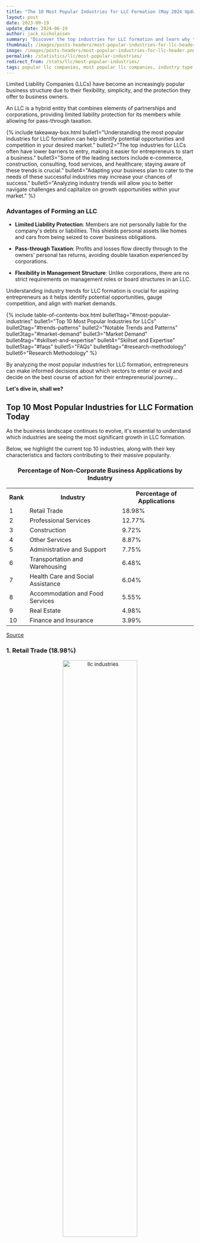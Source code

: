 ```yaml
---
title: "The 10 Most Popular Industries for LLC Formation (May 2024 Update)"
layout: post
date: 2023-09-19
update_date: 2024-06-19
author: jack_nicholaisen
summary: "Discover the top industries for LLC formation and learn why these sectors dominate the business landscape. Uncover opportunities for your own venture!"
thumbnail: /images/posts-headers/most-popular-industries-for-llc-header.png
image: /images/posts-headers/most-popular-industries-for-llc-header.png
permalink: /statistics/llc/most-popular-industries/
redirect_from: /stats/llc/most-popular-industries/
tags: popular llc companies, most popular llc companies, industry type for llc
---
```


Limited Liability Companies (LLCs) have become an increasingly popular business structure due to their flexibility, simplicity, and the protection they offer to business owners. 

An LLC is a hybrid entity that combines elements of partnerships and corporations, providing limited liability protection for its members while allowing for pass-through taxation.

{% include takeaway-box.html bullet1="Understanding the most popular industries for LLC formation can help identify potential opportunities and competition in your desired market." bullet2="The top industries for LLCs often have lower barriers to entry, making it easier for entrepreneurs to start a business." bullet3="Some of the leading sectors include e-commerce, construction, consulting, food services, and healthcare; staying aware of these trends is crucial." bullet4="Adapting your business plan to cater to the needs of these successful industries may increase your chances of success." bullet5="Analyzing industry trends will allow you to better navigate challenges and capitalize on growth opportunities within your market." %}

### Advantages of Forming an LLC

-   **Limited Liability Protection**: Members are not personally liable for the company's debts or liabilities. This shields personal assets like homes and cars from being seized to cover business obligations.

-   **Pass-through Taxation**: Profits and losses flow directly through to the owners' personal tax returns, avoiding double taxation experienced by corporations.

-   **Flexibility in Management Structure**: Unlike corporations, there are no strict requirements on management roles or board structures in an LLC.

Understanding industry trends for LLC formation is crucial for aspiring entrepreneurs as it helps identify potential opportunities, gauge competition, and align with market demands. 

{% include table-of-contents-box.html bullet1tag="#most-popular-industries" bullet1="Top 10 Most Popular Industries for LLCs" bullet2tag="#trends-patterns" bullet2="Notable Trends and Patterns" bullet3tag="#market-demand" bullet3="Market Demand" bullet4tag="#skillset-and-expertise" bullet4="Skillset and Expertise" bullet5tag="#faqs" bullet5="FAQs" bullet6tag="#research-methodology" bullet6="Research Methodology" %}
<a id="most-popular-industries"> 

By analyzing the most popular industries for LLC formation, entrepreneurs can make informed decisions about which sectors to enter or avoid and decide on the best course of action for their entrepreneurial journey...

**Let's dive in, shall we?**

## Top 10 Most Popular Industries for LLC Formation Today

As the business landscape continues to evolve, it's essential to understand which industries are seeing the most significant growth in LLC formation. 

Below, we highlight the current top 10 industries, along with their key characteristics and factors contributing to their massive popularity.

<div style="text-align: center;">
<h3>Percentage of Non-Corporate Business Applications by Industry</h3>
<table style="margin-left: auto; margin-right: auto;">
    <tr>
        <th><b>Rank</b></th>
        <th><b>Industry</b></th>
        <th><b>Percentage of Applications</b></th>
    </tr>
    <tr>
        <td>1</td>
        <td>Retail Trade</td>
        <td>18.98%</td>
    </tr>
    <tr>
        <td>2</td>
        <td>Professional Services</td>
        <td>12.77%</td>
    </tr>
    <tr>
        <td>3</td>
        <td>Construction</td>
        <td>9.72%</td>
    </tr>
    <tr>
        <td>4</td>
        <td>Other Services</td>
        <td>8.87%</td>
    </tr>
    <tr>
        <td>5</td>
        <td>Administrative and Support</td>
        <td>7.75%</td>
    </tr>
    <tr>
        <td>6</td>
        <td>Transportation and Warehousing</td>
        <td>6.48%</td>
    </tr>
    <tr>
        <td>7</td>
        <td>Health Care and Social Assistance</td>
        <td>6.04%</td>
    </tr>
    <tr>
        <td>8</td>
        <td>Accommodation and Food Services</td>
        <td>5.55%</td>
    </tr>
    <tr>
        <td>9</td>
        <td>Real Estate</td>
        <td>4.98%</td>
    </tr>
    <tr>
        <td>10</td>
        <td>Finance and Insurance</td>
        <td>3.99%</td>
    </tr>
</table>
</div>

<a href="https://www.census.gov/econ/bfs/index.html" target="_blank">Source</a>

### 1. Retail Trade (18.98%)

<center>
<img alt="llc industries" src="/images/content/e-commerce-marketing.png" title="What is the most common LLC business?" style="width: 63%; height: 63%">
</center>

The Retail Trade sector consists of businesses primarily involved in selling merchandise in small quantities to the general public. 

This sector encompasses a wide range of retail formats including physical stores, online shops, and direct sales methods like catalogs and infomercials.

Retailers are designed to attract a high volume of customers through extensive product displays and mass-media advertising. 

They sell a variety of goods, from everyday items to specialized products, and often provide after-sales services such as repairs and installations.

### 2. Professional Services (12.77%)

<center>
<img alt="What are the most famous LLC companies?" src="/images/content/blueprints.png" title="Does industry type matter for an LLC?" style="width: 63%; height: 63%">
</center>

The Professional, Scientific, and Technical Services sector comprises establishments that specialize in performing professional, scientific, and technical activities for others. 

These activities require a high degree of expertise and training. 

Businesses in this sector provide a wide range of services including legal advice, accounting, architectural and engineering design, computer services, consulting, research, advertising, photography, translation, and veterinary services.

These establishments cater to clients across various industries and sometimes households, offering specialized services based on their expertise. 

This sector does not include businesses primarily involved in day-to-day office administrative services, such as financial planning, billing, recordkeeping, personnel supply, and logistics, which are classified under Administrative and Support and Waste Management and Remediation Services.

### 3. Construction (9.72%)

<center>
<img alt="Who is an LLC best for?" src="/images/content/construction.png" title="What types of businesses are best suited for LLC?" style="width: 63%; height: 63%">
</center>

The Construction sector comprises establishments primarily engaged in building construction or engineering projects, such as highways and utility systems. 

This sector includes businesses involved in site preparation and land subdivision for new construction.

Construction activities encompass new projects, additions, alterations, maintenance, and repairs, managed from a fixed business location but typically executed at multiple project sites. 

These activities are usually specified in prime contracts with project owners or subcontracts with other construction businesses.

General contractors, also known as design-builders, construction managers, turnkey contractors, or joint-venture contractors, oversee entire construction projects. 

They often subcontract specific parts of their projects to specialty trade contractors, who focus on particular components like masonry, painting, and electrical work. 

For-sale builders, or speculative builders, construct buildings for sale on sites they own, involving site acquisition and securing financial backing.

This sector is divided into three subsectors: 

1. Construction of Buildings, 

2. Heavy and Civil Engineering Construction, 

3. and Specialty Trade Contractors. 

These distinctions highlight the variations in equipment, workforce skills, and production processes required for different types of construction projects.

### 4. Other Services (8.87%)

<center>
<img alt="What type of business can I start with an LLC?" src="/images/content/service.png" title="Types of Industries Allowed to LLC" style="width: 63%; height: 63%">
</center>

The Other Services (except Public Administration) sector includes a diverse range of establishments providing services not classified elsewhere. 

This sector encompasses activities such as equipment and machinery repair, religious activities, grantmaking, advocacy, dry cleaning, laundry services, personal care, death care, pet care (excluding veterinary services), photofinishing, temporary parking, and dating services.

Additionally, private households employing workers for household operations are included in this sector. 

Establishments primarily engaged in retailing new equipment while also performing repairs and general maintenance are classified under the Retail Trade sector, not here.

### 5. Administrative and Support (7.75%)

<center>
<img alt="12 Best Industries To Work Within in 2024" src="/images/content/operations-center.png" title="What are the biggest industries in the US?" style="width: 63%; height: 63%">
</center>

The Administrative and Support and Waste Management and Remediation Services sector comprises establishments that perform routine support activities for the day-to-day operations of other organizations. 

These essential services, often conducted in-house by various sectors, include office administration, hiring and placing personnel, document preparation, solicitation, collection, security and surveillance, cleaning, and waste disposal.

Businesses in this sector typically operate on a contract or fee basis, specializing in one or more support activities. 

While these services are crucial for many industries and sometimes households, establishments focused on strategic and organizational planning for their company are classified under Management of Companies and Enterprises. 

Government entities managing programs are classified under Public Administration.

### 6. Transportation and Warehousing (6.48%)

<center>
<img alt="Which industry is booming in the USA?" src="/images/content/logistics.png" title="best sector for llcs" style="width: 63%; height: 63%">
</center>

The Transportation and Warehousing sector encompasses industries involved in the transportation of passengers and cargo, warehousing and storage for goods, scenic and sightseeing transportation, and support activities related to various modes of transportation. 

These establishments utilize transportation equipment or facilities, with the type of equipment varying by mode, including air, rail, water, road, and pipeline.

This sector is categorized into subsectors for each mode of transportation, warehousing and storage, and support activities. 

It also includes subsectors for scenic and sightseeing transportation, postal services, and courier services. 

Support activities, such as freight transportation arrangement and routine maintenance of transportation equipment, are inherently multimodal and share production process similarities.

Warehousing establishments in this sector are distinct from merchant wholesalers as they do not sell goods. 

Excluded from this sector are establishments primarily providing travel arrangements, rental and leasing of transportation equipment without operators, and medical care transportation services, which are classified under different sectors.

### 7. Health Care and Social Assistance (6.04%)

<center>
<img alt="Who would a LLC be best for?" src="/images/content/doctor.png" title="best industries for entrepreneurs" style="width: 63%; height: 63%">
</center>

The Health Care and Social Assistance sector comprises establishments dedicated to providing health care and social assistance services to individuals. 

This sector includes a range of services from medical care to social assistance, often blurring the lines between these activities. 

Services are delivered by trained professionals such as health practitioners and social workers, with many industries defined by the educational degrees held by these practitioners.

Excluded from this sector are yoga and aerobics instruction, physical fitness facilities, personal fitness training services, and non-medical diet and weight reduction centers, which are classified under other sectors. 

These services, while health-related, are not typically delivered by health practitioners.

### 8. Accommodation and Food Services (5.55%)

<center>
<img alt="best industry for entrepreneurs" src="/images/content/restaurant.png" title="What are the best industries to get into as an entrepreneur?" style="width: 63%; height: 63%">
</center>

The Accommodation and Food Services sector includes establishments that provide lodging and/or prepare meals, snacks, and beverages for immediate consumption. 

This sector combines accommodation and food services establishments because these activities are often offered together at the same location.

Some establishments that provide food and beverage services are classified in other sectors. 

For instance, civic and social organizations fall under Other Services (except Public Administration), amusement and recreation parks, dinner theaters, and other entertainment facilities are part of Arts, Entertainment, and Recreation, and motion picture theaters are classified under Information.

### 9. Real Estate (4.98%)

<center>
<img alt="Which sector is best for entrepreneurship?" src="/images/content/real-estate.png" title="Which is the best industry to do business in?" style="width: 63%; height: 63%">
</center>

The Real Estate and Rental and Leasing sector consists of establishments primarily engaged in renting, leasing, or allowing the use of tangible or intangible assets, and those providing related services. 

This includes businesses that rent out their own properties, whether tangible (like real estate and equipment) or intangible (like patents and trademarks).

This sector also encompasses establishments involved in managing real estate for others, selling, renting, and buying real estate on behalf of clients, and appraising real estate. 

These activities are closely tied to the sector's core functions. 

Key components include real estate lessors, equipment lessors (covering items like motor vehicles, computers, and consumer goods), and lessors of nonfinancial intangible assets.

Excluded from this sector are businesses primarily engaged in renting or leasing equipment with operators, as these are classified based on the nature of the services provided (such as transportation or construction). 

Additionally, mortgage Real Estate Investment Trusts (REITs) and establishments managing the financial portfolios of REITs on a fee or commission basis fall under the Finance and Insurance sector.

### 10. Finance and Insurance (3.99%)

<center>
<img alt="What industry is high in demand?" src="/images/content/insurance-policy.png" title="What business will always be in demand?" style="width: 63%; height: 63%">
</center>

The Finance and Insurance sector encompasses establishments primarily engaged in financial transactions and in facilitating such transactions. 

This includes three main types of activities:

**1. Financial Intermediation**: 

Raising funds by taking deposits or issuing securities, and using those funds to make loans or purchase securities. 

This involves channeling funds from lenders to borrowers, transforming or repackaging the funds in terms of maturity, scale, and risk.

**2. Insurance and Annuities**: 

Pooling risk by underwriting insurance and annuities, collecting premiums or fees, building reserves, investing those reserves, and making contractual payments.

**3. Specialized Support Services**: 

Providing services that facilitate or support financial intermediation, insurance, and employee benefit programs.

Monetary authorities responsible for monetary control are also included in this sector. 

The subsectors, industry groups, and industries are defined based on unique production processes, utilizing specialized human resources and physical capital. 

The way establishments acquire and allocate financial capital, and their sources and uses of funds, further distinguish their production processes.

Most subsectors contain intermediaries with similar patterns of raising and using funds, and establishments engaged in activities facilitating financial or insurance intermediation. 

Financial services often require higher-level organizational structures for defining production processes, and activities at single locations may represent separate production processes.
<a id="trends-patterns"> 

Establishments providing financial transaction processing services are included in this sector due to the integral nature of these activities to the production of finance and insurance services. 

Legal entities holding portfolios of assets on behalf of others, such as funds and trusts, are also part of this sector, while separate establishments managing these funds are classified under Other Financial Investment Activities.

## Notable Trends and Patterns

Let's look at a few of the significant trends we've noticed in the data and shed some light on the driving forces behind why so many entreprenurs prefer these industries when starting their very own LLCs.

### Evolving Retail Landscape

The Retail Trade sector has experienced significant growth due to several notable trends. 

The <a href="https://www.statista.com/statistics/379046/worldwide-retail-e-commerce-sales/" target="_blank">rise of e-commerce</a> has transformed the retail landscape, allowing businesses to reach a global audience and operate beyond the constraints of physical locations. 

Additionally, the integration of technology, such as mobile shopping apps and <a href="https://www.forbes.com/sites/forbesbusinessdevelopmentcouncil/2024/02/05/the-evolution-of-retail-in-2024-a-glimpse-into-the-future/" target="_blank">personalized online experiences</a>, has enhanced customer engagement and convenience. 

The shift towards omnichannel retailing, where businesses combine online and offline channels, has also contributed to the sector's growth. 

Furthermore, <a href="https://www.mckinsey.com/capabilities/mckinsey-digital/our-insights/how-covid-19-has-pushed-companies-over-the-technology-tipping-point-and-transformed-business-forever" target="_blank">changing consumer preferences</a>, such as the demand for fast delivery and seamless shopping experiences, have driven retailers to innovate and expand their services.

### Growing Demand for Expertise

The Professional Services sector has seen substantial growth driven by the increasing complexity of business operations and the <a href="https://www.deloitte.com/global/en/services/consulting/services/human-capital.html" target="_blank">demand for specialized expertises</a>. 

As businesses navigate regulatory changes, technological advancements, and global competition, they rely on professional services for legal advice, accounting, consulting, and more. 

The rise of digital transformation and the need for <a href="https://www.linkedin.com/pulse/future-professional-services-navigating-path-pk-william-us-citizen--ymtwf/" target="_blank">cybersecurity and IT services</a> have also fueled the sector's expansion. 

Moreover, the trend towards <a href="https://www.gartner.com/en/articles/gartner-top-10-strategic-technology-trends-for-2024" target="_blank">outsourcing non-core functions</a> allows companies to focus on their primary activities while leveraging the expertise of professional service providers.

### Infrastructure and Urban Development

The Construction sector's growth is influenced by several key trends. 

<a href="https://www2.deloitte.com/us/en/insights/industry/engineering-and-construction/engineering-and-construction-industry-outlook.html" target="_blank">Urbanization and population growth</a> have led to increased demand for residential and commercial buildings. 

Infrastructure development projects, such as highways and utility systems, are also on the rise as governments invest in <a href="https://www.mckinsey.com/capabilities/operations/our-insights/reinventing-construction-through-a-productivity-revolution" target="_blank">improving public services</a>. 

Technological advancements, including the use of Building Information Modeling (BIM) and sustainable construction practices, have enhanced efficiency and reduced costs. 

Additionally, the push for <a href="https://www.weforum.org/agenda/2022/05/3-ways-sustainable-construction-can-forge-a-greener-future/" target="_blank">renewable energy projects and green buildings</a> reflects the sector's adaptation to environmental concerns and regulations.

### Diverse Service Offerings

The Other Services sector encompasses a diverse range of activities, and its growth is driven by several factors. 

The <a href="https://www.mckinsey.com/industries/technology-media-and-telecommunications/our-insights/ordering-in-the-rapid-evolution-of-food-delivery" target="_blank">increasing focus on convenience</a> and personal services, such as dry cleaning, laundry, and personal care, caters to busy lifestyles. 

The <a href="https://www.mckinsey.com/~/media/mckinsey/featured%20insights/mckinsey%20explainers/what%20is%20the%20gig%20economy/what-is-the-gig-economy.pdf" target="_blank">rise of the gig economy and freelance work</a> has boosted demand for specialized services like pet care, temporary parking, and dating services. 

Additionally, the aging population has led to growth in death care services. 

The sector's ability to adapt to <a href="https://supplychainreport.org/the-gig-economy/" target="_blank">changing consumer needs and preferences</a> contributes to its continued expansion.

### Operational Efficiency and Outsourcing

Administrative and Support services have grown due to the need for businesses to <a href="https://www.deloitte.com/global/en/issues/work/global-outsourcing-survey.html" target="_blank">streamline operations</a> and focus on core activities. 

Outsourcing routine tasks such as office administration, payroll, and cleaning services allows companies to improve efficiency and reduce costs. 

The <a href="https://www.mckinsey.com/capabilities/people-and-organizational-performance/our-insights/reimagining-the-office-and-work-life-after-covid-19" target="_blank">rise of remote work</a> and the gig economy has increased demand for flexible staffing solutions and personnel placement services. 

Additionally, the emphasis on <a href="https://www.forbes.com/sites/forbestechcouncil/2020/05/12/15-effective-cybersecurity-strategies-for-your-remote-workforce/" target="_blank">security and data protection</a> has driven growth in security and surveillance services. 

Environmental concerns have also spurred the demand for waste management and remediation services.

### Logistics and Global Trade

The Transportation and Warehousing sector's growth is propelled by the <a href="https://www.dhl.com/global-en/home/insights-and-innovation/insights/logistics-trend-radar.html" target="_blank">increasing globalization</a> of trade and the rise of e-commerce. 

The need for <a href="https://www.weforum.org/agenda/2022/10/this-is-what-the-future-of-logistics-looks-like/" target="_blank">efficient logistics and supply chain management</a> has led to greater demand for transportation services, including air, rail, road, and sea freight. 

The expansion of warehousing facilities to accommodate growing inventory requirements is another key trend. 

<a href="https://www.cornellbusinessreview.org/articles-2/2023/5/21/the-future-of-global-supply-chains-how-increased-digitization-can-revitalize-global-supply-chains" target="_blank">Technological advancements</a>, such as automation and real-time tracking, have improved operational efficiency. 

Additionally, the rise of same-day and next-day delivery expectations has intensified the need for robust transportation and warehousing solutions.

### Aging Population and Medical Advances

The Health Care and Social Assistance sector continues to grow due to several significant trends. 

The aging population has increased the demand for <a href="https://www.mckinsey.com/industries/healthcare/our-insights/the-future-of-healthcare-value-creation-through-next-generation-business-models" target="_blank">health care services</a>, including medical care, nursing, and social support. 

Advances in medical technology and treatments have expanded the range of services offered. 

The emphasis on <a href="https://www.cdc.gov/aging/data/stateofaging.htm" target="_blank">preventive care and wellness programs</a> has also contributed to sector growth. 

Additionally, the shift towards personalized and patient-centered care has driven the expansion of health care and social assistance services. 

The COVID-19 pandemic highlighted the importance of <a href="https://www.nia.nih.gov/sites/default/files/2017-06/global_health_aging.pdf" target="_blank">health care infrastructure</a>, further accelerating investments in this sector.

### Experiential Travel and Dining

The Accommodation and Food Services sector has grown due to changing consumer preferences and lifestyle trends. 

The rise of experiential travel and dining experiences has driven demand for <a href="https://www.mckinsey.com/featured-insights/mckinsey-explainers/what-is-the-future-of-travel" target="_blank">unique accommodations</a> and innovative food services. 

The growth of the <a href="https://wttc.org/Research/Economic-Impact" target="_blank">sharing economy</a>, with platforms like Airbnb, has expanded lodging options. 

The increase in <a href="https://www.forbes.com/sites/garyocchiogrosso/2024/01/20/trends-shaping-the-ever-changing-restaurant-business-in-2024/" target="_blank">dual-income households and busy lifestyles</a> has boosted demand for dining out and food delivery services. 

Additionally, technological advancements, such as online reservations and mobile ordering, have enhanced customer convenience and engagement, contributing to the sector's growth.

### Urbanization and Investment Opportunities

The Real Estate sector has experienced growth due to several key factors. 

Urbanization and population growth have <a href="https://www.pwc.com/us/en/industries/financial-services/asset-wealth-management/real-estate/emerging-trends-in-real-estate.html" target="_blank">driven demand</a> for residential and commercial properties. 
 
Low-interest rates and favorable financing options have made real estate investments more attractive. 
 
The rise of remote work has influenced demand for both <a href="https://theconversation.com/how-pandemics-have-changed-american-cities-often-for-the-better-137945" target="_blank">residential and office spaces</a>, with a shift towards suburban and flexible workspaces. 
 
Additionally, the emphasis on <a href="https://designdash.com/2024/06/08/the-future-of-real-estate-17-tech-trends-changing-the-industry/" target="_blank">sustainable and green buildings</a> has spurred investments in energy-efficient and environmentally friendly properties. 
 
Real estate's potential for stable returns and long-term value appreciation continues to attract investors.

### Financial Innovation and Risk Management

The Finance and Insurance sector's growth is driven by the <a href="https://fintechmagazine.com/articles/digital-banking-transformation-accelerating-into-2024" target="_blank">increasing complexity of financial markets</a> and the need for risk management. 

The rise of digital banking and fintech innovations has transformed the financial services landscape, offering greater accessibility and convenience. 

The growing awareness of the importance of insurance for <a href="https://www.mckinsey.com/industries/financial-services/our-insights/fintechs-a-new-paradigm-of-growth" target="_blank">risk mitigation</a> has led to increased demand for various insurance products. 
<a id="market-demand"> 

Additionally, the emphasis on <a href="https://www.gartner.com/en/articles/gartner-top-10-strategic-technology-trends-for-2024" target="_blank">financial literacy and planning</a> has spurred growth in investment and advisory services. 

Regulatory changes and economic uncertainties also drive the need for financial intermediation and specialized support services.

## Market Demand and Its Impact on LLC Formation

Understanding market demand is crucial for entrepreneurs when choosing an industry for their LLC formation. 

**What is Market Demand?**

Market demand influences the viability and potential growth of a business, making it an essential factor in determining the most profitable industries to enter. 


Market demand plays a significant role in shaping the decision-making process for entrepreneurs looking to form an LLC. 

High market demand indicates a strong need or desire for specific products or services, which can translate into lucrative business opportunities. 

Entrepreneurs are more likely to form LLCs in industries with high demand as they offer better chances of success and profitability.

Conversely, low market demand can signal limited growth potential or even stagnation within an industry. 

As a result, entrepreneurs may avoid forming LLCs in such sectors due to the increased risk of failure and financial losses.

In this section, we will discuss how market demand impacts industry choice for LLC formation and provide examples of industries experiencing high demand that has led to an increase in LLC formations.

### **Industries with High Demand Leading to More LLC Formations**

-   ### Renewable Energy

The renewable energy sector has experienced rapid growth due to increasing global concerns about climate change and the need for sustainable energy solutions. 

This high market demand has led to numerous entrepreneurs forming LLCs within this industry, focusing on solar power installation, wind energy generation, and other renewable technologies.

Source: <a href="https://www.eia.gov/todayinenergy/detail.php?id=43895" target="_blank">U.S. Energy Information Administration</a>

-   ### Home-Based Care Services

With an aging population and growing preference for home-based care over traditional nursing homes, there is significant market demand for home care services providers. 

This trend has resulted in many entrepreneurs forming LLCs in this sector, offering services such as elderly care, disability support, and specialized medical care at home.

Source: <a href="https://www.agingcare.com/articles/difference-between-home-health-and-non-medical-home-care-services-426685.htm" target="_blank">Aging Care</a>

-   ### Subscription Box Services

Subscription box services have gained immense popularity in recent years, catering to various niches such as beauty, food, and entertainment. 

The high market demand for these curated experiences has led to many entrepreneurs forming LLCs in this industry, capitalizing on the opportunity to provide unique and personalized products to consumers.

Source: <a href="https://www.mckinsey.com/industries/technology-media-and-telecommunications/our-insights/thinking-inside-the-subscription-box-new-research-on-ecommerce-consumers" target="_blank">McKinsey & Company</a>

Understanding market demand is crucial for entrepreneurs when choosing an industry for their LLC formation. 

By identifying industries with high market demand, entrepreneurs can increase their chances of success and capitalize on lucrative business opportunities while enjoying the benefits of limited liability protection.

## The Influence of Regulatory Environment on Industry Choice

The regulatory environment plays a crucial role in shaping entrepreneurs' decisions to form an LLC in a specific industry. 

Various regulations, licensing requirements, and compliance measures can either facilitate or hinder the development of businesses within certain sectors. 

A favorable regulatory environment can encourage entrepreneurs to form LLCs in specific industries by simplifying processes, reducing costs, and minimizing barriers to entry. 

In contrast, stringent regulations or complex licensing requirements may discourage business owners from entering certain sectors due to the increased time and resources needed for compliance.

Understanding the regulatory landscape is essential when choosing an industry for LLC formation. 

Entrepreneurs must carefully consider factors such as licensing requirements, industry-specific regulations, and potential legal liabilities before making their decision.

In the following section, we will discuss how the regulatory environment can impact the decision to form an LLC in a specific industry and provide examples of industries with favorable regulatory conditions for LLC formation.

### **Industries with Favorable Regulatory Conditions for LLC Formation**

-   ### E-commerce

The e-commerce sector often benefits from a relatively relaxed regulatory environment compared to traditional brick-and-mortar retail businesses. 

For instance, e-commerce businesses are generally not subject to zoning laws or physical location restrictions that apply to physical stores (<a href="https://www.sba.gov/business-guide/launch-your-business" target="_blank">U.S. Small Business Administration</a>). 

This favorable regulatory landscape has attracted many entrepreneurs to form LLCs in the e-commerce space.

-   ### Consulting Services

Consulting services typically enjoy a less restrictive regulatory environment than many other industries. 

While some consultants may require professional licenses or certifications depending on their specialization (<a href="https://www.bls.gov/ooh/business-and-financial/management-analysts.htm" target="_blank">Bureau of Labor Statistics</a>), overall regulation is often less burdensome than in more heavily regulated sectors like healthcare or finance. 

This lighter touch creates a more accessible environment for entrepreneurs to form LLCs in the consulting industry.

-   ### Food Trucks

Food trucks have become increasingly popular in recent years, with many cities adopting more lenient regulations and streamlined permit processes to accommodate this growing trend (<a href="https://ij.org/report/food-truck-freedom/" target="_blank">Institute for Justice</a>). 

As a result, entrepreneurs looking to enter the food services industry may find it easier to start a food truck business as an LLC compared to opening a traditional restaurant, which often faces stricter regulations and higher overhead costs.

It's clear from our analysis that understanding the regulatory environment is essential when choosing which industry to form your LLC in. 

Entrepreneurs should consider factors such as licensing requirements, industry-specific regulations, and potential legal liabilities before making their decision. 

**By selecting industries with favorable regulatory conditions, business owners can increase their chances of success while enjoying the benefits of limited liability protection provided by an LLC structure.**

## Access to Capital and Its Impact on LLC Formation

Access to capital is a critical factor for entrepreneurs when deciding which industry to enter with their LLC formation. 

The availability of funding can significantly impact the growth potential and overall success of a business. 

When forming an LLC, entrepreneurs must consider the financial resources required to launch and grow their businesses. 

On one hand, industries with greater access to capital tend to attract more entrepreneurs as they offer better opportunities for securing funding through various channels such as loans, grants, or investments. 

On the other hand, industries with limited access to capital may deter entrepreneurs from forming LLCs due to the increased risk of financial constraints hindering business growth.

In this section, we will discuss the role access to capital plays in determining industry choice for LLC formation and provide examples of industries where access to capital is relatively easier, leading to more LLC formations.

### **Industries with Easier Access to Capital**

-   ### Technology Startups

Technology startups often have better access to capital due in part to the high demand for innovative solutions and potential for rapid growth. 

Investors are typically drawn towards technology companies that demonstrate strong market potential and scalability. 

As a result, many entrepreneurs choose to form LLCs in this industry, taking advantage of available funding through venture capital firms or angel investors.

Source: <a href="https://www.cbinsights.com/research/report/venture-trends-2023/" target="_blank">CB Insights</a>

-   ### Biotechnology & Pharmaceutical Companies

The biotechnology and pharmaceutical industries also enjoy relatively easier access to capital due in part to the high demand for new treatments and therapies. 

These sectors often receive significant funding from both public and private sources, including government grants, venture capital investments, and partnerships with established pharmaceutical companies.

Source: <a href="https://phrma.org/-/media/Project/PhRMA/PhRMA-Org/PhRMA-Refresh/Report-PDFs/D-F/The-Econ-Impact-of-US-Biopharma-Industry-2024-Report.pdf" target="_blank">Pharmaceutical Research and Manufacturers of America</a>

-   ### Renewable Energy Projects

Renewable energy projects have become increasingly attractive to investors due to the growing global emphasis on sustainability and clean energy. 

As a result, entrepreneurs forming LLCs in this industry can benefit from various funding opportunities, including government grants, tax incentives, and private investments.

Source: <a href="https://www.energy.gov/eere/funding/eere-funding-opportunities" target="_blank">U.S. Department of Energy</a>
<a id="skillset-and-expertise"> 

Based on the above, access to capital clearly plays a significant role in determining which industries are more appealing for LLC formation. 

By understanding the financial landscape within specific sectors, you can make more informed decisions about the viability of your business and leverage available resources to support its growth.

## The Role of Skillset and Expertise in Choosing an Industry

The skillset and expertise of entrepreneurs play a crucial role in determining the industry choice for LLC formation. 

Founders often gravitate towards industries where they possess relevant knowledge, experience, or unique abilities, as this increases their chances of success. 

When forming an LLC, entrepreneurs are more likely to choose industries that align with their professional background, education, or innate talents. 

This alignment allows them to leverage their skills and expertise effectively, increasing the likelihood of business success. 

Additionally, having a strong foundation in a particular industry can help entrepreneurs navigate challenges more efficiently while providing them with valuable insights into market trends and opportunities.

Here, we will take a look at how founders' skillsets and expertise can influence industry choice for LLC formation and provide examples of industries where specific skillsets lead to more LLC formations.

### **Industries Where Specific Skillsets Lead to More LLC Formations**

-   ### Health & Wellness

Entrepreneurs with backgrounds in nutrition, fitness training, or holistic therapies often form LLCs within the health & wellness industry. 

Their specialized knowledge allows them to create tailored solutions for clients seeking to improve their physical or mental well-being.

Source: <a href="https://globalwellnessinstitute.org/the-2023-global-wellness-economy-monitor/" target="_blank">Global Wellness Institute</a>

-   ### Software Development

Individuals with expertise in programming languages or software engineering are more likely to form LLCs within the software development industry. 

Their technical skills enable them to create innovative digital products and services catering to various sectors such as finance, healthcare, or e-commerce.

Source: <a href="https://www.bls.gov/ooh/computer-and-information-technology/software-developers.htm" target="_blank">Bureau of Labor Statistics</a>

-   ### Consulting Services

Professionals with extensive experience in management consulting or specialized fields like human resources, marketing strategy, or IT consulting often establish LLCs within the consulting industry. 

Their expertise allows them to provide valuable guidance and support to other businesses seeking to improve performance or overcome specific challenges.

Source: <a href="https://www.forbes.com/advisor/business/how-to-start-a-consulting-business/" target="_blank">Forbes</a>
<a id="faqs"> 

According to this information, the founders' skillset and expertise significantly influence industry choice for LLC formation. 

By leveraging their unique abilities and knowledge in a particular sector, entrepreneurs can increase their chances of business success while enjoying the benefits of limited liability protection.

## FAQs - Frequently Asked Questions About The Best Industries for LLCs

<center>
<img alt="Business FAQs" src="/images/content/faqs-section.png" title="Common Business Questions" style="width: 63%; height: 63%">
</center>

<br>

<link rel="stylesheet" href="/assets/css/faq-styles.css">

{% include faq-template.html faq_data="faq_stats_llc_most_popular_industries_for_llcs" %}

<br>

## In Summary...

We've just explored various factors that influence industry choice for LLC formation, including regional trends, market demand, regulatory environment, access to capital, and founders' skillsets and expertise.

By taking these factors into account, entrepreneurs can make informed decisions when selecting an industry with high growth potential that aligns with their unique abilities and knowledge.

### Recaping Our Key Findings

1.  Regional trends play a significant role in shaping the industries where LLCs are formed. Top industries vary across different regions of the United States due to factors such as local economic conditions, available resources, and established infrastructures.

2.  Market demand is crucial for determining the viability and growth potential of businesses within specific industries. High demand sectors tend to attract more entrepreneurs seeking lucrative opportunities.

3.  The regulatory environment can either facilitate or hinder business development within certain sectors. Industries with favorable regulatory conditions typically see more LLC formations.

4.  Access to capital is essential for entrepreneurs when choosing an industry for LLC formation. Industries with better access to funding offer increased growth potential and overall success.

5.  Founders' skillsets and expertise play a critical role in determining the industry choice for LLC formation. Entrepreneurs often gravitate towards sectors where they possess relevant knowledge or unique abilities.

Understanding these trends and patterns has several implications on you, your business, and your industry:

-   **Entrepreneurs** should carefully consider each factor when deciding on an industry for their LLC formation. This analysis can help them identify areas with high growth potential while also taking into account their skills and expertise.
-   **Investors** can use this information to identify emerging industries with strong growth prospects or existing sectors experiencing a resurgence in LLC formations. This insight may inform investment strategies and help uncover promising opportunities.
-   **Policymakers** can leverage this information to create policies that foster entrepreneurship in specific industries or regions by addressing barriers such as restrictive regulations or limited access to capital.

Applying this information in a practical sense will allow you to:

1.  Identify industries with favorable conditions for LLC formation.

2.  Leverage their skills and expertise effectively to increase the likelihood of business success.

3.  Better understand market trends and opportunities within specific sectors.

4.  Navigate challenges more efficiently by being aware of potential barriers such as restrictive regulations or limited access to capital.

To further explore how this valuable information can be tailored to your unique business needs, we encourage you to <a href="https://calendly.com/businessinitiative/30-minute-consultation-call" target="_blank">schedule a consultation call</a> with us. 

Business Initiative will provide personalized guidance on choosing the right industry for your LLC formation based on your goals and background.

Don't miss out on additional insights and resources! 

Follow us on X (Twitter) for real-time discussions about entrepreneurship, LLC formation, and more...

<br>
<a href="https://twitter.com/intent/tweet?screen_name=BisInitiative&ref_src=twsrc%5Etfw" class="twitter-mention-button" data-size="large" data-show-count="false">Tweet to @BisInitiative</a><script async src="https://platform.twitter.com/widgets.js" charset="utf-8"></script>

**Ready to Take Initiative?** 

<a href="https://calendly.com/businessinitiative/30-minute-consultation-call" target="_blank">Schedule a consultation call</a> or <a href="https://www.businessinitiative.org/contact/" target="_blank">use our contact form</a> and get started today!

Also, subscribe to our newsletter for regular updates on industry trends, tips for business success, and exclusive content designed to help you stay ahead in today's competitive landscape.

<iframe src="https://embeds.beehiiv.com/4b55f309-919b-4f27-82e1-28bfbbc3543f" data-test-id="beehiiv-embed" width="100%" height="320" frameborder="0" scrolling="no" style="border-radius: 4px; border: 2px solid #e5e7eb; margin: 0; background-color: transparent;"></iframe>

<a id="research-methodology"> 

## Research Methodology

In this analysis, we relied on various reputable data sources to gather information on industry trends, market demand, and other factors influencing the choice of industry for LLC formation. 

These data sources include government databases, business registries, and industry reports that provide valuable insights into the economic landscape and business opportunities across different sectors.

### Government Databases

Government databases offer a wealth of information on economic indicators, industry statistics, and regulatory requirements. 

Some of the key government databases used in our analysis include:

-   <a href="https://www.bea.gov/" target="_blank">U.S. Bureau of Economic Analysis</a> - Provides comprehensive data on GDP by industry, consumer spending trends, and regional economic profiles.

-   <a href="https://www.bls.gov/" target="_blank">U.S. Bureau of Labor Statistics</a> - Offers insights into employment trends, occupational outlooks, and wage data across various industries.

-   <a href="https://www.sba.gov/" target="_blank">U.S. Small Business Administration</a> - Shares resources for entrepreneurs related to starting a business, financing options, and federal contracting opportunities.

### Business Registries

Business registries maintain records of registered companies within specific jurisdictions or countries. 

These registries can provide useful information on the number of LLC formations across different industries:

-   <a href="https://www.nass.org/initiatives/business-services" target="_blank">National Association of Secretaries of State (NASS)</a> - NASS offers a directory linking to individual state business registries where users can access details about LLC registrations.

-   <a href="https://www.sec.gov/edgar/searchedgar/companysearch" target="_blank">U.S. Securities and Exchange Commission (SEC)</a> - The SEC's EDGAR database allows users to search for company filings such as annual reports or registration statements that may contain information about newly formed LLCs.

### Industry Reports

Industry reports offer in-depth analyses of market trends, growth projections, competitive landscapes, and emerging opportunities within specific sectors:

-   <a href="https://www.pwc.com/us/en/moneytree-report.html" target="_blank">PwC MoneyTree Report</a> - A quarterly study of venture capital investment activity in the United States, providing insights into the most funded industries and regions.

-   <a href="https://www.cbinsights.com/" target="_blank">CB Insights</a> - Offers research reports on various industries, including technology, healthcare, and consumer goods, highlighting market trends and investment activities.

-   <a href="https://www.forbes.com/" target="_blank">Forbes</a>, <a href="https://www.entrepreneur.com/" target="_blank">Entrepreneur</a>, and <a href="https://www.inc.com/" target="_blank">Inc.</a> - These business publications frequently publish articles and reports analyzing industry trends, growth opportunities, and challenges faced by entrepreneurs across different sectors.

By utilizing these reputable data sources, our analysis aims to provide a comprehensive understanding of the factors influencing industry choice for LLC formation and help entrepreneurs make informed decisions about their ventures.

### Data Analysis: Methods and Justifications

Here are the statistical methods we used to analyze the data gathered from various sources. 

We also provide justifications for choosing these methods, highlighting their effectiveness in providing insights into industry choice for LLC formation.

### Explanation and Justification of Statistical Methods Used

**1. Descriptive Statistics:** 

In the creation of this article, we used descriptive statistics to summarize and present essential features of the dataset. 

By calculating measures such as mean, median, mode, and standard deviation, we gained a foundational understanding of industry trends and patterns relevant to LLC formation.

**2. Correlation Analysis:** 

To identify significant correlations between variables (e.g., market demand, access to capital) and industry choice for LLC formation, we employed correlation analysis. 

This method helped us uncover potential factors influencing entrepreneurs' decisions, allowing us to focus on the most critical variables for further investigation.

**3. Regression Analysis:** 

In this article, we used regression analysis to model relationships between variables while accounting for multiple factors simultaneously. 

By determining which factors have the most significant impact on industry choice for LLC formation and comparing their relative contributions to observed trends, we were able to make more accurate predictions about which industries will attract entrepreneurs.

**4. Cluster Analysis:** 

To identify patterns across sectors, we performed cluster analysis by grouping similar industries based on shared characteristics (e.g., market demand, regulatory environment). 

This technique helped us uncover underlying structures within complex datasets and recognize clusters, enabling us to better understand the common factors driving entrepreneurs' choices in forming LLCs across different sectors and tailor our recommendations accordingly.

The chosen statistical methods provide a robust and comprehensive approach to analyzing data related to industry choice for LLC formation. 

By combining descriptive statistics, correlation analysis, regression analysis, and cluster analysis, we effectively explored patterns and relationships within the data while generating actionable insights for entrepreneurs, like you, to consider when forming an LLC in various industries.

### Suggestions for Future Research

Further research on this topic could include:

**1. Examining the impact of emerging technologies and market disruptions on industry choice for LLC formation.**

-   <a href="https://hyscaler.com/insights/the-impact-of-technology-on-business-growth/" target="_blank">The Impact of Technological Change on Business Activity</a>
-   <a href="https://www.weforum.org/agenda/2023/06/emerging-technologies-innovation-2023/" target="_blank">How Emerging Technologies Are Impacting Industries</a>

**2. Conducting a comparative analysis of LLC formation trends across different countries to identify global patterns and opportunities.**

-   <a href="https://www.berkmansolutions.com/articles/entities/30-years-of-new-business-entities" target="_blank">Global Trends in Limited Liability Company Formation</a>
-   <a href="https://www.researchgate.net/publication/371081376_AN_ANALYSIS_OF_LIMITED_LIABILITY_PARTNERSHIPS_AND_THEIR_EFFECTS_ON_SMALL_ENTERPRISES" target="_blank">A Comparative Study of Limited Liability Companies</a>

**3. Investigating the relationship between economic cycles, government policies, and industry choice for LLC formation over time.**

-   <a href="https://www.researchgate.net/publication/309900634_The_Role_of_Government_Policy_in_Entrepreneurship_Development" target="_blank">The Role of Government Policies in Promoting Entrepreneurship</a>
-   <a href="https://www.businessinitiative.org/statistics/business-structures/economic-cycles/" target="_blank">The Effect of Economic Cycles on Business Formation</a>

By continuing to explore these factors, your can gain a deeper understanding of the dynamics driving industry choice for LLC formation and inform strategic decision-making for entrepreneurs, investors, and policymakers alike.

<br>
<details>
<summary><b>Sources</b></summary>
<br>
<ul>
  <li><a href="https://www.shopify.com/blog/llc-tax-benefits-4-benefits-of-operating-as-an-llc" target="_blank">Shopify</a></li>
  <li><a href="https://www.statista.com/statistics/379046/worldwide-retail-e-commerce-sales/" target="_blank">Statista</a></li>
  <li><a href="https://www.fortunebuilders.com/real-estate-llc-benefits/" target="_blank">Fortunebuilders</a></li>
  <li><a href="https://www.nar.realtor/research-and-statistics" target="_blank">National Association of Realtors</a></li>
  <li><a href="https://www.zenbusiness.com/starting-an-llc-for-consulting-firms/" target="_blank">ZenBusiness</a></li>
  <li><a href="https://www.ibisworld.com/united-states/market-research-reports/management-consulting-industry/" target="_blank">IBISWorld</a></li>
  <li><a href="https://howtostartanllc.com/should-i-start-an-llc/health-coaching" target="_blank">HowToStartAnLLC</a></li>
  <li><a href="https://www.globalwellnesssummit.com/2023-gws/gws2023-updates/the-global-wellness-economy-grows-to-5-6-trillion/" target="_blank">Global Wellness Summit</a></li>
  <li><a href="https://www.fda.gov/food/food-industry/how-start-food-business" target="_blank">U.S. Food & Drug Administration</a></li>
  <li><a href="https://www.comptia.org/content/research/best-tech-cities-it-jobs" target="_blank">CompTIA</a></li>
  <li><a href="https://www.forbes.com/sites/forbescoachescouncil/2022/11/15/2023-digital-marketing-trends-to-take-advantage-of-now/" target="_blank">Forbes</a></li>
  <li><a href="https://www.pcma.org/3rd-most-stressful-job-event-planning/" target="_blank">PCMA Foundation</a></li>
  <li><a href="https://www.census.gov/construction/chars/highlights.html" target="_blank">U.S. Census Bureau</a></li>
  <li><a href="https://www.bls.gov/ooh/education-training-and-library/home.htm" target="_blank">Bureau of Labor Statistics</a></li>
  <li><a href="https://www.mckinsey.com/business-functions/mckinsey-digital/our-insights/digital-transformation-the-three-steps-to-success" target="_blank">McKinsey & Company</a></li>
  <li><a href="https://www.mckinsey.com/industries/consumer-packaged-goods/our-insights/the-trends-defining-the-1-point-8-trillion-dollar-global-wellness-market-in-2024" target="_blank">McKinsey & Company</a></li>
  <li><a href="https://www.cbiz.com/insights/articles/article-details/2024-strategic-forecast-for-professional-services-firms" target="_blank">CBIZ</a></li>
  <li><a href="https://gisgeography.com/world-atlas/" target="_blank">GIS Geography</a></li>
  <li><a href="https://www.census.gov/retail/index.html" target="_blank">U.S. Census Bureau</a></li>
  <li><a href="https://natural-resources.canada.ca/home" target="_blank">Natural Resources Canada</a></li>
  <li><a href="https://commission.europa.eu/strategy-and-policy/priorities-2019-2024/europe-fit-digital-age/european-industrial-strategy_en" target="_blank">European Commission</a></li>
  <li><a href="https://data.worldbank.org/indicator/NV.MNF.TECH.ZS.UN?end=2021&start=2021&view=map" target="_blank">World Bank</a></li>
  <li><a href="https://www.adb.org/publications/key-indicators-asia-and-pacific-2023" target="_blank">Asian Development Bank</a></li>
  <li><a href="https://population.un.org/wup/" target="_blank">United Nations</a></li>
  <li><a href="https://www.opec.org/opec_web/en/data_graphs/40.htm" target="_blank">OPEC</a></li>
  <li><a href="https://www.weforum.org/press/2023/10/menas-green-transition-unlocking-economic-opportunities-to-drive-climate-action/" target="_blank">World Economic Forum</a></li>
  <li><a href="https://en.wikipedia.org/wiki/Northeastern_United_States" target="_blank">Wikipedia</a></li>
  <li><a href="https://assets-global.website-files.com/6059c12b8713280021ded23b/6062735c3b42a8d24f8d1a43_CB-Insights-2019.-VC-investments-Q1.pdf" target="_blank">PwC MoneyTree Report</a></li>
  <li><a href="https://en.wikipedia.org/wiki/Midwestern_United_States" target="_blank">Wikipedia</a></li>
  <li><a href="https://www.trade.gov/selectusa-home" target="_blank">U.S. Department of Commerce</a></li>
  <li><a href="https://en.wikipedia.org/wiki/Southern_United_States" target="_blank">Wikipedia</a></li>
  <li><a href="https://www.bea.gov/data/gdp/gdp-industry" target="_blank">Bureau of Economic Analysis</a></li>
  <li><a href="https://en.wikipedia.org/wiki/Western_American_English" target="_blank">Wikipedia</a></li>
  <li><a href="https://www.labormarketinfo.edd.ca.gov/data/employment-by-industry.html" target="_blank">California Employment Development Department</a></li>
  <li><a href="https://www.eia.gov/todayinenergy/detail.php?id=43895" target="_blank">U.S. Energy Information Administration</a></li>
  <li><a href="https://www.agingcare.com/articles/difference-between-home-health-and-non-medical-home-care-services-426685.htm" target="_blank">Aging Care</a></li>
  <li><a href="https://www.mckinsey.com/industries/technology-media-and-telecommunications/our-insights/thinking-inside-the-subscription-box-new-research-on-ecommerce-consumers" target="_blank">McKinsey & Company</a></li>
  <li><a href="https://www.statista.com/statistics/379046/worldwide-retail-e-commerce-sales/" target="_blank">Statista - Retail e-commerce sales worldwide from 2014 to 2024</a></li>
  <li><a href="https://www.forbes.com/sites/forbesbusinessdevelopmentcouncil/2024/02/05/the-evolution-of-retail-in-2024-a-glimpse-into-the-future/" target="_blank">Forbes - The Evolution Of Retail In 2024: A Glimpse Into The Future</a></li>
  <li><a href="https://www.mckinsey.com/capabilities/mckinsey-digital/our-insights/how-covid-19-has-pushed-companies-over-the-technology-tipping-point-and-transformed-business-forever" target="_blank">McKinsey - How COVID-19 has pushed companies over the technology tipping point—and transformed business forever</a></li>
  <li><a href="https://www.deloitte.com/global/en/services/consulting/services/human-capital.html" target="_blank">Deloitte - 2024 Global Human Capital Trends</a></li>
  <li><a href="https://www.linkedin.com/pulse/future-professional-services-navigating-path-pk-william-us-citizen--ymtwf/" target="_blank">Linkedin - The Future of Professional Services: Navigating the Path to Innovation and Excellence</a></li>
  <li><a href="https://www.gartner.com/en/articles/gartner-top-10-strategic-technology-trends-for-2024" target="_blank">Gartner - Top Strategic Technology Trends for 2024</a></li>
  <li><a href="https://www2.deloitte.com/us/en/insights/industry/engineering-and-construction/engineering-and-construction-industry-outlook.html" target="_blank">Deloitte - 2024 engineering and construction industry outlook</a></li>
  <li><a href="https://www.mckinsey.com/capabilities/operations/our-insights/reinventing-construction-through-a-productivity-revolution" target="_blank">McKinsey - Reinventing construction through a productivity revolution</a></li>
  <li><a href="https://www.weforum.org/agenda/2022/05/3-ways-sustainable-construction-can-forge-a-greener-future/" target="_blank">World Economic Forum - 3 areas sustainable construction can help build a greener future</a></li>
  <li><a href="https://www.mckinsey.com/~/media/mckinsey/featured%20insights/mckinsey%20explainers/what%20is%20the%20gig%20economy/what-is-the-gig-economy.pdf" target="_blank">McKinsey - What is the gig economy?</a></li>
  <li><a href="https://www.mckinsey.com/industries/technology-media-and-telecommunications/our-insights/ordering-in-the-rapid-evolution-of-food-delivery" target="_blank">McKinsey - Ordering in: The rapid evolution of food delivery</a></li>
  <li><a href="https://supplychainreport.org/the-gig-economy/" target="_blank">The Supply Chain Report - The Gig Economy: Transforming Workforce Dynamics and Challenging Traditional Employment</a></li>
  <li><a href="https://www.deloitte.com/global/en/issues/work/global-outsourcing-survey.html" target="_blank">Deloitte - Global outsourcing survey 2022</a></li>
  <li><a href="https://www.mckinsey.com/capabilities/people-and-organizational-performance/our-insights/reimagining-the-office-and-work-life-after-covid-19" target="_blank">McKinsey - Reimagining the office and work life after COVID-19</a></li>
  <li><a href="https://www.forbes.com/sites/forbestechcouncil/2020/05/12/15-effective-cybersecurity-strategies-for-your-remote-workforce/" target="_blank">Forbes - 15 Effective Cybersecurity Strategies For Your Remote Workforce</a></li>
  <li><a href="https://www.dhl.com/global-en/home/insights-and-innovation/insights/logistics-trend-radar.html" target="_blank">DHL - Logistics Trend Radar 2024</a></li>
  <li><a href="https://www.weforum.org/agenda/2022/10/this-is-what-the-future-of-logistics-looks-like/" target="_blank">World Economic Forum - This is what the future of logistics looks like</a></li>
  <li><a href="https://www.cornellbusinessreview.org/articles-2/2023/5/21/the-future-of-global-supply-chains-how-increased-digitization-can-revitalize-global-supply-chains" target="_blank">Cornell Business Review - The Future of Global Supply Chains: How Increased Digitization Can Revitalize Global Supply Chains</a></li>
  <li><a href="https://www.nia.nih.gov/sites/default/files/2017-06/global_health_aging.pdf" target="_blank">World Health Organization - Global Health and Aging</a></li>
  <li><a href="https://www.mckinsey.com/industries/healthcare/our-insights/the-future-of-healthcare-value-creation-through-next-generation-business-models" target="_blank">McKinsey - The future of healthcare: Value creation through next-generation business models</a></li>
  <li><a href="https://www.cdc.gov/aging/data/stateofaging.htm" target="_blank">Centers for Disease Control and Prevention - The State of Aging and Health in America</a></li>
  <li><a href="https://wttc.org/Research/Economic-Impact" target="_blank">World Travel & Tourism Council - Travel & Tourism Economic Impact 2024</a></li>
  <li><a href="https://www.mckinsey.com/featured-insights/mckinsey-explainers/what-is-the-future-of-travel" target="_blank">McKinsey - What is the future of travel?</a></li>
  <li><a href="https://www.forbes.com/sites/garyocchiogrosso/2024/01/20/trends-shaping-the-ever-changing-restaurant-business-in-2024/" target="_blank">Forbes - The Future Of Food: Five Trends Transforming The Restaurant Industry</a></li>
  <li><a href="https://www.pwc.com/us/en/industries/financial-services/asset-wealth-management/real-estate/emerging-trends-in-real-estate.html" target="_blank">PWC - Emerging Trends in Real Estate 2024</a></li>
  <li><a href="https://theconversation.com/how-pandemics-have-changed-american-cities-often-for-the-better-137945" target="_blank">The Conversation - How pandemics have changed American cities – often for the better</a></li>
  <li><a href="https://theconversation.com/how-pandemics-have-changed-american-cities-often-for-the-better-137945" target="_blank">The Conversation - How pandemics have changed American cities – often for the better</a></li>
  <li><a href="https://designdash.com/2024/06/08/the-future-of-real-estate-17-tech-trends-changing-the-industry/" target="_blank">Design Dash - THE FUTURE OF REAL ESTATE: 17 TECH TRENDS CHANGING THE INDUSTRY</a></li>
  <li><a href="https://fintechmagazine.com/articles/digital-banking-transformation-accelerating-into-2024" target="_blank">Fintech Magazine - Digital banking transformation: Accelerating into 2024</a></li>
  <li><a href="https://www.mckinsey.com/industries/financial-services/our-insights/fintechs-a-new-paradigm-of-growth" target="_blank">McKinsey - Fintechs: A new paradigm of growth</a></li>
  <li><a href="https://www.gartner.com/en/articles/gartner-top-10-strategic-technology-trends-for-2024" target="_blank">Gartner - Top 10 Strategic Technology Trends for 2024</a></li>
  <li><a href="https://www.sba.gov/business-guide/launch-your-business" target="_blank">U.S. Small Business Administration</a></li>
  <li><a href="https://www.bls.gov/ooh/business-and-financial/management-analysts.htm" target="_blank">Bureau of Labor Statistics</a></li>
  <li><a href="https://ij.org/report/food-truck-freedom/" target="_blank">Institute for Justice</a></li>
  <li><a href="https://www.cbinsights.com/research/report/venture-trends-2023/" target="_blank">CB Insights</a></li>
  <li><a href="https://phrma.org/-/media/Project/PhRMA/PhRMA-Org/PhRMA-Refresh/Report-PDFs/D-F/The-Econ-Impact-of-US-Biopharma-Industry-2024-Report.pdf" target="_blank">Pharmaceutical Research and Manufacturers of America</a></li>
  <li><a href="https://www.energy.gov/eere/funding/eere-funding-opportunities" target="_blank">U.S. Department of Energy</a></li>
  <li><a href="https://globalwellnessinstitute.org/the-2023-global-wellness-economy-monitor/" target="_blank">Global Wellness Institute</a></li>
  <li><a href="https://www.bls.gov/ooh/computer-and-information-technology/software-developers.htm" target="_blank">Bureau of Labor Statistics</a></li>
  <li><a href="https://www.forbes.com/advisor/business/how-to-start-a-consulting-business/" target="_blank">Forbes</a></li>
  <li><a href="https://hyscaler.com/insights/the-impact-of-technology-on-business-growth/" target="_blank">HyScaler</a></li>
  <li><a href="https://www.weforum.org/agenda/2023/06/emerging-technologies-innovation-2023/" target="_blank">World Economic Forum</a></li>
  <li><a href="https://www.berkmansolutions.com/articles/entities/30-years-of-new-business-entities" target="_blank">Berkman Solutions</a></li>
  <li><a href="https://www.researchgate.net/publication/371081376_AN_ANALYSIS_OF_LIMITED_LIABILITY_PARTNERSHIPS_AND_THEIR_EFFECTS_ON_SMALL_ENTERPRISES" target="_blank">ResearchGate</a></li>
  <li><a href="https://www.researchgate.net/publication/309900634_The_Role_of_Government_Policy_in_Entrepreneurship_Development" target="_blank">ResearchGate</a></li>
  <li><a href="https://www.businessinitiative.org/statistics/business-structures/economic-cycles/" target="_blank">Business Initiative</a></li>
  <li><a href="https://calendly.com/businessinitiative/30-minute-consultation-call" target="_blank">Calendly</a></li>
  <li><a href="https://twitter.com/intent/tweet?screen_name=BisInitiative&ref_src=twsrc%5Etfw" target="_blank">Twitter</a></li>
  <li><a href="https://calendly.com/businessinitiative/30-minute-consultation-call" target="_blank">Calendly</a></li>
  <li><a href="https://www.businessinitiative.org/contact/" target="_blank">Business Initiative Contact</a></li>
  <li><a href="https://embeds.beehiiv.com/4b55f309-919b-4f27-82e1-28bfbbc3543f" target="_blank">Beehiiv</a></li>
  <li><a href="https://www.bea.gov/" target="_blank">U.S. Bureau of Economic Analysis</a></li>
  <li><a href="https://www.bls.gov/" target="_blank">U.S. Bureau of Labor Statistics</a></li>
  <li><a href="https://www.sba.gov/" target="_blank">U.S. Small Business Administration</a></li>
  <li><a href="https://www.nass.org/initiatives/business-services" target="_blank">National Association of Secretaries of State</a></li>
  <li><a href="https://www.sec.gov/edgar/searchedgar/companysearch" target="_blank">U.S. Securities and Exchange Commission</a></li>
  <li><a href="https://www.pwc.com/us/en/moneytree-report.html" target="_blank">PwC MoneyTree Report</a></li>
  <li><a href="https://www.cbinsights.com/" target="_blank">CB Insights</a></li>
  <li><a href="https://www.forbes.com/" target="_blank">Forbes</a></li>
  <li><a href="https://www.entrepreneur.com/" target="_blank">Entrepreneur</a></li>
  <li><a href="https://www.inc.com/" target="_blank">Inc.</a></li>
</ul>
</details>



